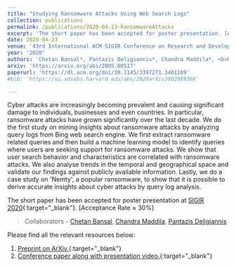 ```yaml
---
title: "Studying Ransomware Attacks Using Web Search Logs"
collection: publications
permalink: /publications/2020-04-23-RansomwareAttacks
excerpt: 'The short paper has been accepted for poster presentation. [Acceptance Rate ≈ 30%]'
date: 2020-04-23
venue: '43rd International ACM SIGIR Conference on Research and Development in Information Retrieval'
year: '2020'
authors: 'Chetan Bansal*, Pantazis Deligiannis*, Chandra Maddila*, <b>Nikitha Rao</b>*'
arxiv: 'https://arxiv.org/abs/2005.00517'
paperurl: 'https://dl.acm.org/doi/10.1145/3397271.3401189'
#bib: 'https://ui.adsabs.harvard.edu/abs/2020arXiv200208936K'

---
```

Cyber attacks are increasingly becoming prevalent and causing significant damage to individuals, businesses and even countries. In particular, ransomware attacks have grown significantly over the last decade. We do the first study on mining insights about ransomware attacks by analyzing query logs from Bing web search engine. We first extract ransomware related queries and then build a machine learning model to identify queries where users are seeking support for ransomware attacks. We show that user search behavior and characteristics are correlated with ransomware attacks. We also analyse trends in the temporal and geographical space and validate our findings against publicly available information. Lastly, we do a case study on 'Nemty', a popular ransomware, to show that it is possible to derive accurate insights about cyber attacks by query log analysis.

The short paper has been accepted for poster presentation at [SIGIR 2020](https://sigir.org/sigir2020/){:target="_blank"}. [Acceptance Rate ≈ 30%]

> Collaborators - [Chetan Bansal](https://www.microsoft.com/en-us/research/people/chetanb/), [Chandra Maddila](https://www.microsoft.com/en-us/research/people/chmaddil/), [Pantazis Deligiannis](https://www.microsoft.com/en-us/research/people/pdeligia/)

Please find all the relevant resources below:
1. [Preprint on ArXiv.](https://arxiv.org/abs/2005.00517){:target="_blank"}
2. [Conference paper along with presentation video.](https://dl.acm.org/doi/10.1145/3397271.3401189){:target="_blank"}
